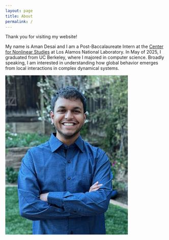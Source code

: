 ```yaml
---
layout: page
title: About
permalink: /
---
```


Thank you for visiting my website!

My name is Aman Desai and I am a Post-Baccalaureate Intern at the [Center for Nonlinear Studies](https://cnls.lanl.gov/external/) at Los Alamos National Laboratory. In May of 2025, I graduated from UC Berkeley, where I majored in computer science. Broadly speaking, I am interested in understanding how global behavior emerges from local interactions in complex dynamical systems.

![]( /images/Aman.jpg)
